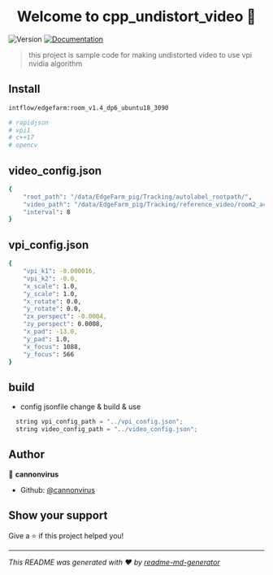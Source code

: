 <h1 align="center">Welcome to cpp_undistort_video 👋</h1>
<p>
  <img alt="Version" src="https://img.shields.io/badge/version-1.0-blue.svg?cacheSeconds=2592000" />
  <a href="https://docs.nvidia.com/vpi/index.html" target="_blank">
    <img alt="Documentation" src="https://img.shields.io/badge/documentation-yes-brightgreen.svg" />
  </a>
</p>

> this project is sample code for making undistorted video to use vpi nvidia algorithm

## Install

```sh
intflow/edgefarm:room_v1.4_dp6_ubuntu18_3090

# rapidjson
# vpi1
# c++17
# opencv

```

## video_config.json

```sh
{
    "root_path": "/data/EdgeFarm_pig/Tracking/autolabel_rootpath/",
    "video_path": "/data/EdgeFarm_pig/Tracking/reference_video/room2_act.mp4",
    "interval": 8
}
```

## vpi_config.json

```sh
{
    "vpi_k1": -0.000016,
    "vpi_k2": -0.0,
    "x_scale": 1.0,
    "y_scale": 1.0,
    "x_rotate": 0.0,
    "y_rotate": 0.0,
    "zx_perspect": -0.0004,
    "zy_perspect": 0.0008,
    "x_pad": -13.0,
    "y_pad": 1.0,
    "x_focus": 1088,
    "y_focus": 566
}
```

## build

- config jsonfile change & build & use

```cpp
  string vpi_config_path = "../vpi_config.json";
  string video_config_path = "../video_config.json";
```

## Author

👤 **cannonvirus**

- Github: [@cannonvirus](https://github.com/cannonvirus)

## Show your support

Give a ⭐️ if this project helped you!

***
_This README was generated with ❤️ by [readme-md-generator](https://github.com/kefranabg/readme-md-generator)_
